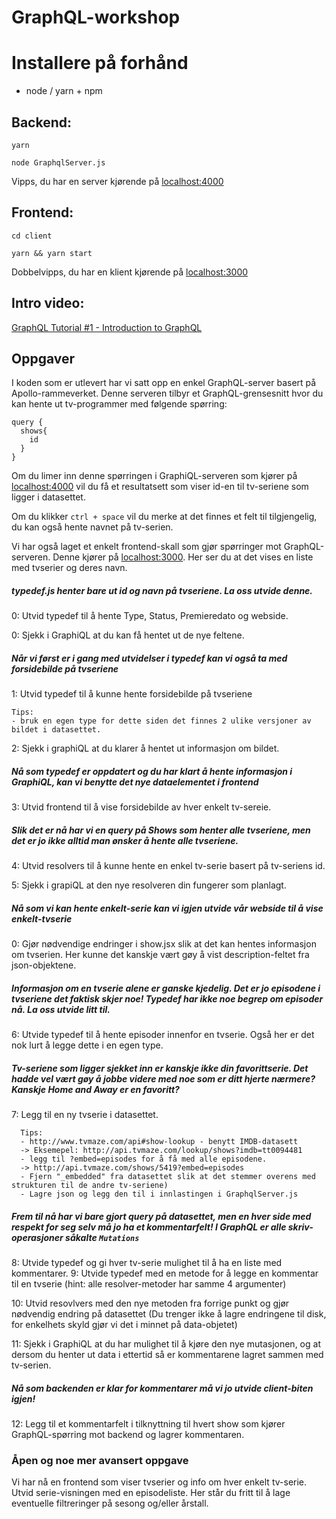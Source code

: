 # GraphQL-workshop

# Installere på forhånd
* node / yarn + npm

## Backend:

`yarn`

`node GraphqlServer.js `

Vipps, du har en server kjørende på [localhost:4000](http://localhost:4000/)

## Frontend:
                                   
`cd client`

`yarn && yarn start`

Dobbelvipps, du har en klient kjørende på [localhost:3000](http://localhost:3000)

## Intro video:
[GraphQL Tutorial #1 - Introduction to GraphQL](https://www.youtube.com/watch?v=Y0lDGjwRYKw)


## Oppgaver

I koden som er utlevert har vi satt opp en enkel GraphQL-server basert på Apollo-rammeverket. Denne serveren tilbyr et GraphQL-grensesnitt hvor du kan hente ut tv-programmer med følgende spørring:
```
query {
  shows{
    id
  }
}
```

Om du limer inn denne spørringen i GraphiQL-serveren som kjører på [localhost:4000](http://localhost:4000/)
vil du få et resultatsett som viser id-en til tv-seriene som ligger i datasettet.

Om du klikker `ctrl + space` vil du merke at det finnes et felt til tilgjengelig, 
du kan også hente navnet på tv-serien.


Vi har også laget et enkelt frontend-skall som gjør spørringer mot GraphQL-serveren. Denne kjører på [localhost:3000](http://localhost:3000).
Her ser du at det vises en liste med tvserier og deres navn.


##### typedef.js henter bare ut id og navn på tvseriene. La oss utvide denne.

0: Utvid typedef til å hente Type, Status, Premieredato og webside.

0: Sjekk i GraphiQL at du kan få hentet ut de nye feltene.

##### Når vi først er i gang med utvidelser i typedef kan vi også ta med forsidebilde på tvseriene

1: Utvid typedef til å kunne hente forsidebilde på tvseriene 
```
Tips: 
- bruk en egen type for dette siden det finnes 2 ulike versjoner av bildet i datasettet.
```
2: Sjekk i graphiQL at du klarer å hentet ut informasjon om bildet.

##### Nå som typedef er oppdatert og du har klart å hente informasjon i GraphiQL, kan vi benytte det nye dataelementet i frontend

3: Utvid frontend til å vise forsidebilde av hver enkelt tv-sereie.


##### Slik det er nå har vi en query på Shows som henter alle tvseriene, men det er jo ikke alltid man ønsker å hente alle tvseriene. 

4: Utvid resolvers til å kunne hente en enkel tv-serie basert på tv-seriens id.

5: Sjekk i grapiQL at den nye resolveren din fungerer som planlagt.

##### Nå som vi kan hente enkelt-serie kan vi igjen utvide vår webside til å vise enkelt-tvserie

0: Gjør nødvendige endringer i show.jsx slik at det kan hentes informasjon om tvserien.
Her kunne det kanskje vært gøy å vist description-feltet fra json-objektene.


##### Informasjon om en tvserie alene er ganske kjedelig. Det er jo episodene i tvseriene det faktisk skjer noe! Typedef har ikke noe begrep om episoder nå. La oss utvide litt til.

6: Utvide typedef til å hente episoder innenfor en tvserie. Også her er det nok lurt å legge dette i en egen type.

##### Tv-seriene som ligger sjekket inn er kanskje ikke din favorittserie. Det hadde vel vært gøy å jobbe videre med noe som er ditt hjerte nærmere? Kanskje Home and Away er en favoritt?

7: Legg til en ny tvserie i datasettet. 

``` 
  Tips: 
  - http://www.tvmaze.com/api#show-lookup - benytt IMDB-datasett
  -> Eksemepel: http://api.tvmaze.com/lookup/shows?imdb=tt0094481
  - legg til ?embed=episodes for å få med alle episodene.
  -> http://api.tvmaze.com/shows/5419?embed=episodes
  - Fjern "_embedded" fra datasettet slik at det stemmer overens med strukturen til de andre tv-seriene) 
  - Lagre json og legg den til i innlastingen i GraphqlServer.js
```

##### Frem til nå har vi bare gjort query på datasettet, men en hver side med respekt for seg selv må jo ha et kommentarfelt! I GraphQL er alle skriv-operasjoner såkalte `Mutations`

8: Utvide typedef og gi hver tv-serie mulighet til å ha en liste med kommentarer.
9: Utvide typedef med en metode for å legge en kommentar til en tvserie (hint: alle resolver-metoder har samme 4 argumenter)

10: Utvid resovlvers med den nye metoden fra forrige punkt og gjør nødvendig endring på datasettet (Du trenger ikke å lagre endringene til disk, for enkelhets skyld gjør vi det i minnet på data-objetet)

11: Sjekk i GraphiQL at du har mulighet til å kjøre den nye mutasjonen, og at dersom du henter ut data i ettertid så er kommentarene lagret sammen med tv-serien.

##### Nå som backenden er klar for kommentarer må vi jo utvide client-biten igjen!

12: Legg til et kommentarfelt i tilknyttning til hvert show som kjører GraphQL-spørring mot backend og lagrer kommentaren.

### Åpen og noe mer avansert oppgave

Vi har nå en frontend som viser tvserier og info om hver enkelt tv-serie. Utvid serie-visningen med en episodeliste.
Her står du fritt til å lage eventuelle filtreringer på sesong og/eller årstall.
 
